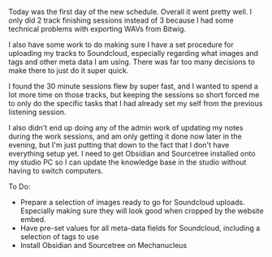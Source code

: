 Today was the first day of the new schedule. Overall it went pretty well. I only did 2 track finishing sessions instead of 3 because I had some technical problems with exporting WAVs from Bitwig.

I also have some work to do making sure I have a set procedure for uploading my tracks to Soundcloud, especially regarding what images and tags and other meta data I am using. There was far too many decisions to make there to just do it super quick.

I found the 30 minute sessions flew by super fast, and I wanted to spend a lot more time on those tracks, but keeping the sessions so short forced me to only do the specific tasks that I had already set my self from the previous listening session.

I also didn't end up doing any of the admin work of updating my notes during the work sessions, and am only getting it done now later in the evening, but I'm just putting that down to the fact that I don't have everything setup yet. I need to get Obsidian and Sourcetree installed onto my studio PC so I can update the knowledge base in the studio without having to switch computers.

To Do:
- Prepare a selection of images ready to go for Soundcloud uploads. Especially making sure they will look good when cropped by the website embed.
- Have pre-set values for all meta-data fields for Soundcloud, including a selection of tags to use
- Install Obsidian and Sourcetree on Mechanucleus